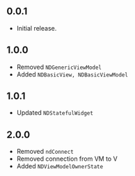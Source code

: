 ## 0.0.1
* Initial release.

## 1.0.0
* Removed ```NDGenericViewModel```
* Added ```NDBasicView, NDBasicViewModel```

## 1.0.1
* Updated ```NDStatefulWidget```

## 2.0.0
* Removed ```ndConnect```
* Removed connection from VM to V
* Added ```NDViewModelOwnerState```
